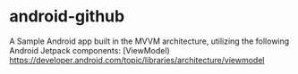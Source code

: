 # android-github
A Sample Android app built in the MVVM architecture, utilizing the following Android Jetpack components: [ViewModel) https://developer.android.com/topic/libraries/architecture/viewmodel
